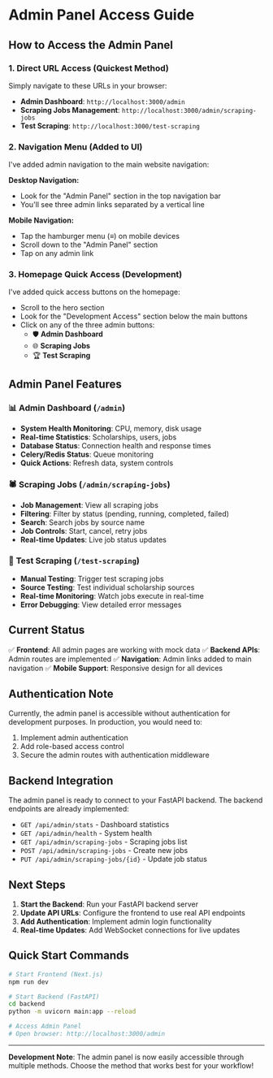 # Admin Panel Access Guide

## How to Access the Admin Panel

### 1. **Direct URL Access** (Quickest Method)

Simply navigate to these URLs in your browser:

- **Admin Dashboard**: `http://localhost:3000/admin`
- **Scraping Jobs Management**: `http://localhost:3000/admin/scraping-jobs`
- **Test Scraping**: `http://localhost:3000/test-scraping`

### 2. **Navigation Menu** (Added to UI)

I've added admin navigation to the main website navigation:

**Desktop Navigation:**

- Look for the "Admin Panel" section in the top navigation bar
- You'll see three admin links separated by a vertical line

**Mobile Navigation:**

- Tap the hamburger menu (≡) on mobile devices
- Scroll down to the "Admin Panel" section
- Tap on any admin link

### 3. **Homepage Quick Access** (Development)

I've added quick access buttons on the homepage:

- Scroll to the hero section
- Look for the "Development Access" section below the main buttons
- Click on any of the three admin buttons:
  - 🛡️ **Admin Dashboard**
  - 🌐 **Scraping Jobs**
  - 🏆 **Test Scraping**

## Admin Panel Features

### 📊 **Admin Dashboard** (`/admin`)

- **System Health Monitoring**: CPU, memory, disk usage
- **Real-time Statistics**: Scholarships, users, jobs
- **Database Status**: Connection health and response times
- **Celery/Redis Status**: Queue monitoring
- **Quick Actions**: Refresh data, system controls

### 🕷️ **Scraping Jobs** (`/admin/scraping-jobs`)

- **Job Management**: View all scraping jobs
- **Filtering**: Filter by status (pending, running, completed, failed)
- **Search**: Search jobs by source name
- **Job Controls**: Start, cancel, retry jobs
- **Real-time Updates**: Live job status updates

### 🧪 **Test Scraping** (`/test-scraping`)

- **Manual Testing**: Trigger test scraping jobs
- **Source Testing**: Test individual scholarship sources
- **Real-time Monitoring**: Watch jobs execute in real-time
- **Error Debugging**: View detailed error messages

## Current Status

✅ **Frontend**: All admin pages are working with mock data
✅ **Backend APIs**: Admin routes are implemented
✅ **Navigation**: Admin links added to main navigation
✅ **Mobile Support**: Responsive design for all devices

## Authentication Note

Currently, the admin panel is accessible without authentication for development purposes. In production, you would need to:

1. Implement admin authentication
2. Add role-based access control
3. Secure the admin routes with authentication middleware

## Backend Integration

The admin panel is ready to connect to your FastAPI backend. The backend endpoints are already implemented:

- `GET /api/admin/stats` - Dashboard statistics
- `GET /api/admin/health` - System health
- `GET /api/admin/scraping-jobs` - Scraping jobs list
- `POST /api/admin/scraping-jobs` - Create new jobs
- `PUT /api/admin/scraping-jobs/{id}` - Update job status

## Next Steps

1. **Start the Backend**: Run your FastAPI backend server
2. **Update API URLs**: Configure the frontend to use real API endpoints
3. **Add Authentication**: Implement admin login functionality
4. **Real-time Updates**: Add WebSocket connections for live updates

## Quick Start Commands

```bash
# Start Frontend (Next.js)
npm run dev

# Start Backend (FastAPI)
cd backend
python -m uvicorn main:app --reload

# Access Admin Panel
# Open browser: http://localhost:3000/admin
```

---

**Development Note**: The admin panel is now easily accessible through multiple methods. Choose the method that works best for your workflow!
